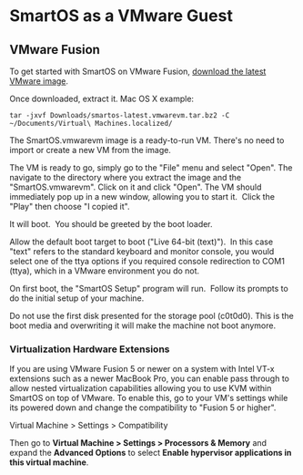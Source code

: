 # SmartOS as a VMware Guest

## VMware Fusion

To get started with SmartOS on VMware Fusion, [download the latest
VMware image](download-smartos.md).

Once downloaded, extract it. Mac OS X example:

    tar -jxvf Downloads/smartos-latest.vmwarevm.tar.bz2 -C ~/Documents/Virtual\ Machines.localized/

The SmartOS.vmwarevm image is a ready-to-run VM. There's no need to import
or create a new VM from the image.

The VM is ready to go, simply go to the "File" menu and select "Open".
The navigate to the directory where you extract the image and the
"SmartOS.vmwarevm". Click on it and click "Open".
The VM should immediately pop up in a new window, allowing you to start
it.  Click the "Play" then choose "I copied it".

It will boot.  You should be greeted by the boot loader.

Allow the default boot target to boot ("Live 64-bit (text)").  In this
case "text" refers to the standard keyboard and monitor console, you
would select one of the ttya options if you required console redirection
to COM1 (ttya), which in a VMware environment you do not.

On first boot, the "SmartOS Setup" program will run.  Follow its prompts
to do the initial setup of your machine.

Do not use the first disk presented for the storage pool (c0t0d0).
This is the boot media and overwriting it will make the machine not boot
anymore.

### Virtualization Hardware Extensions

If you are using VMware Fusion 5 or newer on a system with Intel VT-x
extensions such as a newer MacBook Pro, you can enable pass through to
allow nested virtualization capabilities allowing you to use KVM within
SmartOS on top of VMware. To enable this, go to your VM's settings while
its powered down and change the compatibility to "Fusion 5 or higher".

Virtual Machine &gt; Settings &gt; Compatibility

Then go to **Virtual Machine &gt; Settings &gt; Processors & Memory** and
expand the **Advanced Options** to select **Enable hypervisor applications
in this virtual machine**.
